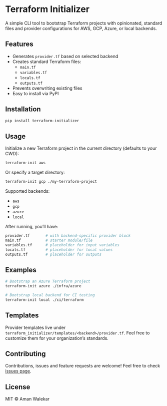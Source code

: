 # Terraform Initializer

A simple CLI tool to bootstrap Terraform projects with opinionated, standard files and provider configurations for AWS, GCP, Azure, or local backends.

## Features

- Generates `provider.tf` based on selected backend
- Creates standard Terraform files:
  - `main.tf`
  - `variables.tf`
  - `locals.tf`
  - `outputs.tf`
- Prevents overwriting existing files
- Easy to install via PyPI

## Installation

```bash
pip install terraform-initializer
```

## Usage

Initialize a new Terraform project in the current directory (defaults to your CWD):

```bash
terraform-init aws
```

Or specify a target directory:

```bash
terraform-init gcp ./my-terraform-project
```

Supported backends:

- `aws`
- `gcp`
- `azure`
- `local`

After running, you’ll have:

```bash
provider.tf       # with backend-specific provider block
main.tf           # starter module/file
variables.tf      # placeholder for input variables
locals.tf         # placeholder for local values
outputs.tf        # placeholder for outputs
```

## Examples

```bash
# Bootstrap an Azure Terraform project
terraform-init azure ./infra/azure
```

```bash
# Bootstrap local backend for CI testing
terraform-init local ./ci/terraform
```

## Templates

Provider templates live under `terraform_initializer/templates/<backend>/provider.tf`. Feel free to customize them for your organization’s standards.

## Contributing

Contributions, issues and feature requests are welcome! Feel free to check [issues page]().

## License

MIT © Aman Walekar
